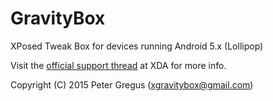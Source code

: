 GravityBox
==========

XPosed Tweak Box for devices running Android 5.x (Lollipop)

Visit the [official support thread](https://forum.xda-developers.com/xposed/modules/app-gravitybox-v5-0-0alpha-tweak-box-t3037566) at XDA for more info.

Copyright (C) 2015 Peter Gregus (xgravitybox@gmail.com)
